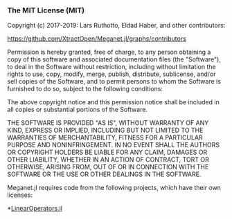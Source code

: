 ### The MIT License (MIT)

Copyright (c) 2017-2019: Lars Ruthotto, Eldad Haber, and other contributors:

https://github.com/XtractOpen/Meganet.jl/graphs/contributors 

Permission is hereby granted, free of charge, to any person obtaining a copy
of this software and associated documentation files (the "Software"), to deal
in the Software without restriction, including without limitation the rights
to use, copy, modify, merge, publish, distribute, sublicense, and/or sell
copies of the Software, and to permit persons to whom the Software is
furnished to do so, subject to the following conditions:

The above copyright notice and this permission notice shall be included in all
copies or substantial portions of the Software.

THE SOFTWARE IS PROVIDED "AS IS", WITHOUT WARRANTY OF ANY KIND, EXPRESS OR
IMPLIED, INCLUDING BUT NOT LIMITED TO THE WARRANTIES OF MERCHANTABILITY,
FITNESS FOR A PARTICULAR PURPOSE AND NONINFRINGEMENT. IN NO EVENT SHALL THE
AUTHORS OR COPYRIGHT HOLDERS BE LIABLE FOR ANY CLAIM, DAMAGES OR OTHER
LIABILITY, WHETHER IN AN ACTION OF CONTRACT, TORT OR OTHERWISE, ARISING FROM,
OUT OF OR IN CONNECTION WITH THE SOFTWARE OR THE USE OR OTHER DEALINGS IN THE
SOFTWARE.

Meganet.jl requires code from the following projects, which have their own licenses:

*[LinearOperators.jl](https://github.com/JuliaSmoothOptimizers/LinearOperators.jl) 

